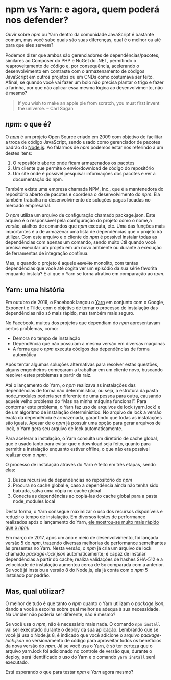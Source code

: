 # npm vs Yarn: e agora, quem poderá nos defender?

Ouvir sobre *npm* ou Yarn dentro da comunidade JavaScript é bastante comum, mas você sabe quais são suas diferenças, qual é o melhor ou até para que eles servem?

Podemos dizer que ambos são gerenciadores de dependências/pacotes, similares ao Composer do PHP e NuGet do .NET, permitindo o reaproveitamento de código e, por consequência, acelerando o desenvolvimento em contraste com o armazenamento de códigos JavaScript em outros projetos ou em CNDs como costumava ser feito. Afinal, se quando você vai fazer um bolo não precisa plantar o trigo e fazer a farinha, por que não aplicar essa mesma lógica ao desenvolvimento, não é mesmo?

> If you wish to make an apple pie from scratch, you must first invent the universe. – Carl Sagan

## *npm*: o que é?

O [*npm*](https://www.npmjs.com/) é um projeto Open Source criado em 2009 com objetivo de facilitar a troca de código JavaScript, sendo usado como gerenciador de pacotes padrão do [Node.js](https://nodejs.org/). Ao falarmos de *npm* podemos estar nos referindo a um destes itens:

1. O repositório aberto onde ficam armazenados os pacotes
2. Um cliente que permite o envio/download de código do repositório
3. Um site onde é possível pesquisar informações dos pacotes e ver a documentação do npm.

Também existe uma empresa chamada NPM, Inc., que é a mantenedora do repositório aberto de pacotes e coordena o desenvolvimento do *npm*. Ela também trabalha no desenvolvimento de soluções pagas focadas no mercado empresarial.

O *npm* utiliza um arquivo de configuração chamado package.json. Este arquivo é o responsável pela configuração do projeto como o nome,a versão, atalhos de comandos que *npm* executa, etc. Uma das funções mais importantes é a de armazenar uma lista de dependências que o projeto irá utilizar. Com este arquivo e o cliente do *npm* é possível instalar todas as dependências com apenas um comando, sendo muito útil quando você precisa executar um projeto em um novo ambiente ou durante a execução de ferramentas de integração contínua.

Mas, e quando o projeto é aquele ~~aerolito~~ monolito, com tantas dependências que você até cogita ver um episódio da sua série favorita enquanto instala? É aí que o Yarn se torna atrativo em comparação ao *npm*.

## Yarn: uma história

Em outubro de 2016, o Facebook lançou o [Yarn](https://yarnpkg.com/en/) em conjunto com o Google, Exponent e Tilde, com o objetivo de tornar o processo de instalação das dependências não só mais rápido, mas também mais seguro.

No Facebook, muitos dos projetos que dependiam do *npm* apresentavam certos problemas, como:

- Demora no tempo de instalação
- Dependência que não possuíam a mesma versão em diversas máquinas
- A forma que o *npm* executa códigos das dependências de forma automática

Após tentar algumas soluções alternativas para resolver estas questões, alguns engenheiros começaram a trabalhar em um cliente novo, buscando resolver estes problemas a partir da raiz.

Até o lançamento do Yarn, o *npm* realizava as instalações das dependências de forma não determinística, ou seja, a estrutura da pasta node_modules poderia ser diferente de uma pessoa para outra, causando aquele velho problema do “Mas na minha máquina funciona!”. Para contornar este problema, o Yarn faz uso de arquivos de lock (yarn.lock) e de um algoritmo de instalação determinístico. No arquivo de lock a versão exata da dependência é armazenada, garantindo que todas as instalações são iguais. Apesar de o *npm* já possuir uma opção para gerar arquivos de lock, o Yarn gera seu arquivo de lock automaticamente.

Para acelerar a instalação, o Yarn consulta um diretório de cache global, que é usado tanto para evitar que o download seja feito, quanto para permitir a instalação enquanto estiver offline, o que não era possível realizar com o *npm*.

O processo de instalação através do Yarn é feito em três etapas, sendo elas:

1. Busca recursiva de dependências no repositório do *npm*
2. Procura no cache global e, caso a dependência ainda não tenha sido baixada, salva uma cópia no cache global
3. Conecta as dependências ao copiá-las do cache global para a pasta node_modules local

Desta forma, o Yarn consegue maximizar o uso dos recursos disponíveis e reduzir o tempo de instalação. Em diversos testes de performance realizados após o lançamento do Yarn, [ele mostrou-se muito mais rápido que o *npm*](https://yarnpkg.com/lang/en/compare/).

Em março de 2017, após um ano e meio de desenvolvimento, foi lançada versão 5 do *npm*, trazendo diversas melhorias de performance semelhantes às presentes no Yarn. Nesta versão, o *npm* já cria um arquivo de lock chamado *package-lock.json* automaticamente; é capaz de instalar dependências a partir do cache; realiza validações de hashes SHA-512 e a velocidade de instalação aumentou cerca de 5x comparada com a anterior. Se você já instalou a versão 8 do Node.js, ela já conta com o *npm* 5 instalado por padrão.

## Mas, qual utilizar?

O melhor de tudo é que tanto o *npm* quanto o Yarn utilizam o *package.json*, dando a você a escolha sobre qual melhor se adequa à sua necessidade. Na Umbler não poderia ser diferente, não é mesmo?

Se você usa o *npm*, não é necessário mais nada. O comando `npm install` vai ser executado durante o deploy da sua aplicação. Lembrando que se você já usa o Node.js 8, é indicado que você adicione o arquivo *package-lock.json* no versionamento de código para aproveitar todos os benefícios da nova versão do *npm*.
Já se você usa o Yarn, é só ter certeza que o arquivo yarn.lock foi adicionado no controle de versão que, durante o deploy, será identificado o uso do Yarn e o comando `yarn install` será executado.

Está esperando o que para testar *npm* e *Yarn* agora mesmo? 


